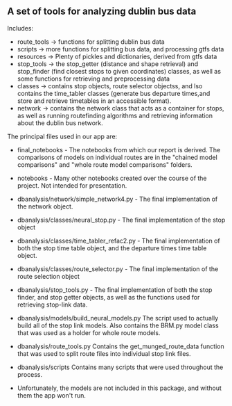 ## A set of tools for analyzing dublin bus data
Includes:
* route_tools -> functions for splitting dublin bus data
* scripts -> more functions for splitting bus data, and processing gtfs data
* resources -> Plenty of pickles and dictionaries, derived from gtfs data
* stop_tools -> the stop_getter (distance and shape retrieval) and stop_finder (find closest stops to given coordinates) classes, as well as some functions for retrieving and preprocessing data
* classes -> contains stop objects, route selector objectss, and lso contains the time_tabler classes (generate bus departure times,and store and retrieve timetables in an accessible format).
* network -> contains the network class that acts as a container for stops, as well as running routefinding algorithms and retrieving information about the dublin bus network.


The principal files used in our app are:
* final_notebooks - The notebooks from which our report is derived. The comparisons of models on individual routes are in the "chained model comparisons" and "whole route model comparisons" folders.
* notebooks - Many other notebooks created over the course of the project. Not intended for presentation.
* dbanalysis/network/simple_network4.py - The final implementation of the network object.
* dbanalysis/classes/neural_stop.py - The final implementation of the stop object
* dbanalysis/classes/time_tabler_refac2.py - The final implementation of both the stop time table object, and the departure times time table object.
* dbanalysis/classes/route_selector.py - The final implementation of the route selection object
* dbanalysis/stop_tools.py - The final implementation of both the stop finder, and stop getter objects, as well as the functions used for retrieving stop-link data.  
* dbanalysis/models/build_neural_models.py The script used to actually build all of the stop link models. Also contains the BRM.py model class that was used as a holder for whole route models.
* dbanalysis/route_tools.py Contains the get_munged_route_data function that was used to split route files into individual stop link files.
* dbanalysis/scripts Contains many scripts that were used throughout the process.

* Unfortunately, the models are not included in this package, and without them the app won't run.
